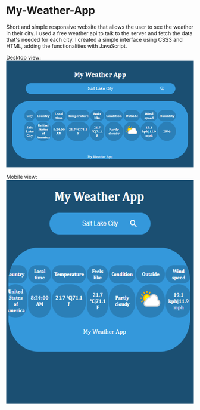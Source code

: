 # My-Weather-App
Short and simple responsive website that allows the user to see the weather in their city.
I used a free weather api to talk to the server and fetch the data that's needed for each city. I created a simple interface using CSS3 and HTML, adding the functionalities with JavaScript.


Desktop view:
<br>
<img src="https://github.com/HarisKordic/My-Weather-App/blob/main/Design%20photos/Desktop_look.png">


Mobile view:
<br>
<img  src="https://github.com/HarisKordic/My-Weather-App/blob/main/Design%20photos/Responsive_look.png" width=850px  height=600px>